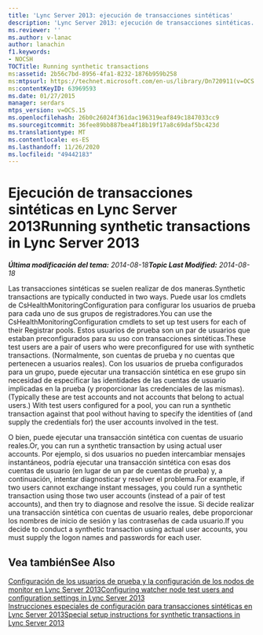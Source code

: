 ```yaml
---
title: 'Lync Server 2013: ejecución de transacciones sintéticas'
description: 'Lync Server 2013: ejecución de transacciones sintéticas.'
ms.reviewer: ''
ms.author: v-lanac
author: lanachin
f1.keywords:
- NOCSH
TOCTitle: Running synthetic transactions
ms:assetid: 2b56c7bd-8956-4fa1-8232-1876b959b258
ms:mtpsurl: https://technet.microsoft.com/en-us/library/Dn720911(v=OCS.15)
ms:contentKeyID: 63969593
ms.date: 01/27/2015
manager: serdars
mtps_version: v=OCS.15
ms.openlocfilehash: 26b0c26024f361dac196319eaf849c1847033cc9
ms.sourcegitcommit: 36fee89bb887bea4f18b19f17a8c69daf5bc423d
ms.translationtype: MT
ms.contentlocale: es-ES
ms.lasthandoff: 11/26/2020
ms.locfileid: "49442183"
---
```

# <a name="running-synthetic-transactions-in-lync-server-2013"></a><span data-ttu-id="fffbb-103">Ejecución de transacciones sintéticas en Lync Server 2013</span><span class="sxs-lookup"><span data-stu-id="fffbb-103">Running synthetic transactions in Lync Server 2013</span></span>

<div data-xmlns="http://www.w3.org/1999/xhtml">

<div class="topic" data-xmlns="http://www.w3.org/1999/xhtml" data-msxsl="urn:schemas-microsoft-com:xslt" data-cs="https://msdn.microsoft.com/">

<div data-asp="https://msdn2.microsoft.com/asp">



</div>

<div id="mainSection">

<div id="mainBody"><span data-ttu-id="fffbb-104">

<span> </span></span><span class="sxs-lookup"><span data-stu-id="fffbb-104">

<span> </span></span></span>

<span data-ttu-id="fffbb-105">_**Última modificación del tema:** 2014-08-18_</span><span class="sxs-lookup"><span data-stu-id="fffbb-105">_**Topic Last Modified:** 2014-08-18_</span></span>

<span data-ttu-id="fffbb-106">Las transacciones sintéticas se suelen realizar de dos maneras.</span><span class="sxs-lookup"><span data-stu-id="fffbb-106">Synthetic transactions are typically conducted in two ways.</span></span> <span data-ttu-id="fffbb-107">Puede usar los cmdlets de CsHealthMonitoringConfiguration para configurar los usuarios de prueba para cada uno de sus grupos de registradores.</span><span class="sxs-lookup"><span data-stu-id="fffbb-107">You can use the CsHealthMonitoringConfiguration cmdlets to set up test users for each of their Registrar pools.</span></span> <span data-ttu-id="fffbb-108">Estos usuarios de prueba son un par de usuarios que estaban preconfigurados para su uso con transacciones sintéticas.</span><span class="sxs-lookup"><span data-stu-id="fffbb-108">These test users are a pair of users who were preconfigured for use with synthetic transactions.</span></span> <span data-ttu-id="fffbb-109">(Normalmente, son cuentas de prueba y no cuentas que pertenecen a usuarios reales). Con los usuarios de prueba configurados para un grupo, puede ejecutar una transacción sintética en ese grupo sin necesidad de especificar las identidades de las cuentas de usuario implicadas en la prueba (y proporcionar las credenciales de las mismas).</span><span class="sxs-lookup"><span data-stu-id="fffbb-109">(Typically these are test accounts and not accounts that belong to actual users.) With test users configured for a pool, you can run a synthetic transaction against that pool without having to specify the identities of (and supply the credentials for) the user accounts involved in the test.</span></span>

<span data-ttu-id="fffbb-110">O bien, puede ejecutar una transacción sintética con cuentas de usuario reales.</span><span class="sxs-lookup"><span data-stu-id="fffbb-110">Or, you can run a synthetic transaction by using actual user accounts.</span></span> <span data-ttu-id="fffbb-111">Por ejemplo, si dos usuarios no pueden intercambiar mensajes instantáneos, podría ejecutar una transacción sintética con esas dos cuentas de usuario (en lugar de un par de cuentas de prueba) y, a continuación, intentar diagnosticar y resolver el problema.</span><span class="sxs-lookup"><span data-stu-id="fffbb-111">For example, if two users cannot exchange instant messages, you could run a synthetic transaction using those two user accounts (instead of a pair of test accounts), and then try to diagnose and resolve the issue.</span></span> <span data-ttu-id="fffbb-112">Si decide realizar una transacción sintética con cuentas de usuario reales, debe proporcionar los nombres de inicio de sesión y las contraseñas de cada usuario.</span><span class="sxs-lookup"><span data-stu-id="fffbb-112">If you decide to conduct a synthetic transaction using actual user accounts, you must supply the logon names and passwords for each user.</span></span>

<div>

## <a name="see-also"></a><span data-ttu-id="fffbb-113">Vea también</span><span class="sxs-lookup"><span data-stu-id="fffbb-113">See Also</span></span>


[<span data-ttu-id="fffbb-114">Configuración de los usuarios de prueba y la configuración de los nodos de monitor en Lync Server 2013</span><span class="sxs-lookup"><span data-stu-id="fffbb-114">Configuring watcher node test users and configuration settings in Lync Server 2013</span></span>](lync-server-2013-configuring-watcher-node-test-users-and-configuration-settings.md)  
[<span data-ttu-id="fffbb-115">Instrucciones especiales de configuración para transacciones sintéticas en Lync Server 2013</span><span class="sxs-lookup"><span data-stu-id="fffbb-115">Special setup instructions for synthetic transactions in Lync Server 2013</span></span>](lync-server-2013-special-setup-instructions-for-synthetic-transactions.md)  
  

<span data-ttu-id="fffbb-116"></div>

</div>

<span> </span>

</div>

</div>

</span><span class="sxs-lookup"><span data-stu-id="fffbb-116"></div>

</div>

<span> </span>

</div>

</div>

</span></span></div>

